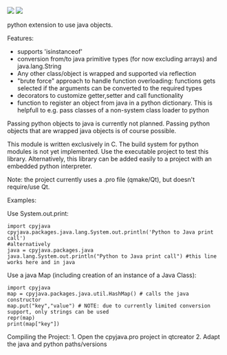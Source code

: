 ![](https://travis-ci.org/m-g-90/cpyjava.svg?branch=master) ![](https://scan.coverity.com/projects/13312/badge.svg)


python extension to use java objects.

Features:
  - supports 'isinstanceof'
  - conversion from/to java primitive types (for now excluding arrays) and java.lang.String
  - Any other class/object is wrapped and supported via reflection 
  - "brute force" approach to handle function overloading: functions gets selected if the arguments can be converted to the required types
  - decorators to customize getter,setter and call functionality
  - function to register an object from java in a python dictionary. This is helpfull to e.g. pass classes of a non-system class loader to python
  
Passing python objects to java is currently not planned. Passing python objects that are wrapped java objects is of course possible.

This module is written exclusively in C. The build system for python modules is not yet implemented. Use the executable project to test this library. Alternatively, this library can be added easily to a project with an embedded python interpreter. 

Note: the project currently uses a .pro file (qmake/Qt), but doesn't require/use Qt.

Examples:


  Use System.out.print:
    
    import cpyjava
    cpyjava.packages.java.lang.System.out.println('Python to Java print call')
    #alternatively
    java = cpyjava.packages.java
    java.lang.System.out.println("Python to Java print call") #this line works here and in java
    
    
 Use a java Map (including creation of an instance of a Java Class):
    
    import cpyjava
    map = cpyjava.packages.java.util.HashMap() # calls the java constructor
    map.put("key","value") # NOTE: due to currently limited conversion support, only strings can be used
    repr(map)
    print(map["key"])

  
  Compiling the Project:
    1. Open the cpyjava.pro project in qtcreator
    2. Adapt the java and python paths/versions 
   
